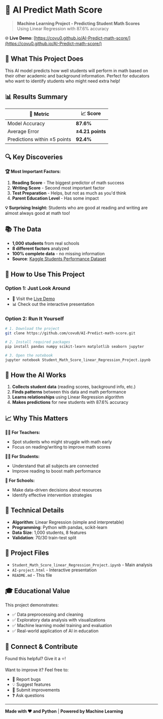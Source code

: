 # 🤖 AI Predict Math Score

> **Machine Learning Project - Predicting Student Math Scores**  
> Using Linear Regression with 87.6% accuracy

🌐 **Live Demo**: [https://covu0.github.io/AI-Predict-math-score/](https://covu0.github.io/AI-Predict-math-score/)

## 🎯 What This Project Does

This AI model predicts how well students will perform in math based on their other academic and background information. Perfect for educators who want to identify students who might need extra help!

## 📊 Results Summary

| 🎯 **Metric** | 📈 **Score** |
|---------------|--------------|
| Model Accuracy | **87.6%** |
| Average Error | **±4.21 points** |
| Predictions within ±5 points | **92.4%** |

## 🔍 Key Discoveries

**🏆 Most Important Factors:**
1. **Reading Score** - The biggest predictor of math success
2. **Writing Score** - Second most important factor  
3. **Test Preparation** - Helps, but not as much as you'd think
4. **Parent Education Level** - Has some impact

**💡 Surprising Insight:** Students who are good at reading and writing are almost always good at math too!

## 📚 The Data

- **1,000 students** from real schools
- **8 different factors** analyzed
- **100% complete data** - no missing information
- **Source**: [Kaggle Students Performance Dataset](https://www.kaggle.com/datasets/spscientist/students-performance-in-exams)

## 🚀 How to Use This Project

### Option 1: Just Look Around
- 📱 Visit the [Live Demo](https://covu0.github.io/AI-Predict-math-score/)
- 📊 Check out the interactive presentation

### Option 2: Run It Yourself
```bash
# 1. Download the project
git clone https://github.com/covu0/AI-Predict-math-score.git

# 2. Install required packages
pip install pandas numpy scikit-learn matplotlib seaborn jupyter

# 3. Open the notebook
jupyter notebook Student_Math_Score_linear_Regression_Project.ipynb
```

## 🧠 How the AI Works

1. **Collects student data** (reading scores, background info, etc.)
2. **Finds patterns** between this data and math performance
3. **Learns relationships** using Linear Regression algorithm
4. **Makes predictions** for new students with 87.6% accuracy

## 📈 Why This Matters

**👩‍🏫 For Teachers:**
- Spot students who might struggle with math early
- Focus on reading/writing to improve math scores

**👨‍🎓 For Students:**
- Understand that all subjects are connected
- Improve reading to boost math performance

**🏫 For Schools:**
- Make data-driven decisions about resources
- Identify effective intervention strategies

## 🔧 Technical Details

- **Algorithm**: Linear Regression (simple and interpretable)
- **Programming**: Python with pandas, scikit-learn
- **Data Size**: 1,000 students, 8 features
- **Validation**: 70/30 train-test split

## 📁 Project Files

- `Student_Math_Score_linear_Regression_Project.ipynb` - Main analysis
- `AI-project.html` - Interactive presentation  
- `README.md` - This file

## 🎓 Educational Value

This project demonstrates:
- ✅ Data preprocessing and cleaning
- ✅ Exploratory data analysis with visualizations
- ✅ Machine learning model training and evaluation
- ✅ Real-world application of AI in education

## 🤝 Connect & Contribute

Found this helpful? Give it a ⭐!

Want to improve it? Feel free to:
- 🐛 Report bugs
- 💡 Suggest features  
- 🔧 Submit improvements
- ❓ Ask questions

---

**Made with ❤️ and Python** | **Powered by Machine Learning**

